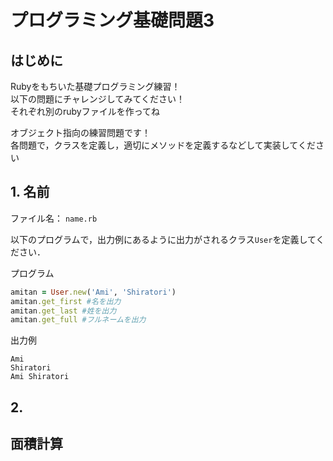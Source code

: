 # プログラミング基礎問題3
## はじめに
Rubyをもちいた基礎プログラミング練習！  
以下の問題にチャレンジしてみてください！  
それぞれ別のrubyファイルを作ってね  

オブジェクト指向の練習問題です！  
各問題で，クラスを定義し，適切にメソッドを定義するなどして実装してください

## 1. 名前
ファイル名： `name.rb`  

以下のプログラムで，出力例にあるように出力がされるクラス`User`を定義してください．

プログラム
```ruby:user.rb
amitan = User.new('Ami', 'Shiratori')
amitan.get_first #名を出力
amitan.get_last #姓を出力
amitan.get_full #フルネームを出力
```

出力例
```
Ami
Shiratori
Ami Shiratori
```

## 2. 

## 面積計算
